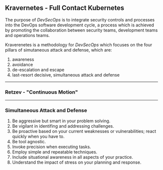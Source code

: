 ## Kravernetes - Full Contact Kubernetes

The purpose of *DevSecOps* is to integrate security controls and processes into the DevOps software development cycle, a process which is achieved by promoting the collaboration between security teams, development teams and operations teams.

Kraverenetes is a methodology for *DevSecOps* which focuses on the four pillars of simutaneous attack and defense, which are:

1. awareness
2. avoidance
3. de-escalation and escape
4. last-resort decisive, simultaneous attack and defense

---

### Retzev - "Continuous Motion"

---

### Simultaneous Attack and Defense
1. Be aggressive but smart in your problem solving.
2. Be vigilant in identifing and addressing challenges.
3. Be proactive based on your current weaknesses or vulnerabilities; react quickly when you have to.
4. Be tool agnostic.
5. Invoke precision when executing tasks.
6. Employ simple and repeatable techniques.
7. Include situational awareness in all aspects of your practice.
8. Understand the impact of stress on your planning and response.
